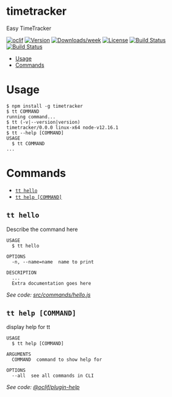 timetracker
===========

Easy TimeTracker

[![oclif](https://img.shields.io/badge/cli-oclif-brightgreen.svg)](https://oclif.io)
[![Version](https://img.shields.io/npm/v/timetracker.svg)](https://npmjs.org/package/timetracker)
[![Downloads/week](https://img.shields.io/npm/dw/timetracker.svg)](https://npmjs.org/package/timetracker)
[![License](https://img.shields.io/npm/l/timetracker.svg)](https://github.com/efremropelato/timetracker/blob/master/package.json)
[![Build Status](https://travis-ci.com/efremropelato/timetracker.svg?branch=master)](https://travis-ci.com/efremropelato/timetracker)
[![Build Status](https://travis-ci.com/efremropelato/timetracker.svg?branch=develop)](https://travis-ci.com/efremropelato/timetracker)

<!-- toc -->
* [Usage](#usage)
* [Commands](#commands)
<!-- tocstop -->
# Usage
<!-- usage -->
```sh-session
$ npm install -g timetracker
$ tt COMMAND
running command...
$ tt (-v|--version|version)
timetracker/0.0.0 linux-x64 node-v12.16.1
$ tt --help [COMMAND]
USAGE
  $ tt COMMAND
...
```
<!-- usagestop -->
# Commands
<!-- commands -->
* [`tt hello`](#tt-hello)
* [`tt help [COMMAND]`](#tt-help-command)

## `tt hello`

Describe the command here

```
USAGE
  $ tt hello

OPTIONS
  -n, --name=name  name to print

DESCRIPTION
  ...
  Extra documentation goes here
```

_See code: [src/commands/hello.js](https://github.com/efremropelato/timetracker/blob/v0.0.0/src/commands/hello.js)_

## `tt help [COMMAND]`

display help for tt

```
USAGE
  $ tt help [COMMAND]

ARGUMENTS
  COMMAND  command to show help for

OPTIONS
  --all  see all commands in CLI
```

_See code: [@oclif/plugin-help](https://github.com/oclif/plugin-help/blob/v2.2.3/src/commands/help.ts)_
<!-- commandsstop -->
